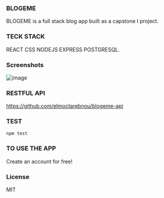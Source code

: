 ### BLOGEME
BLOGEME is a full stack blog app built as a capstone I project.

### TECK STACK
REACT CSS NODEJS EXPRESS POSTGRESQL.

### Screenshots
![image](https://github.com/elmoctarebnou/blogeme-client/issues/new)

### RESTFUL API
https://github.com/elmoctarebnou/blogeme-api

### TEST
`npm test`

### TO USE THE APP
Create an account for free!

### License
MIT
